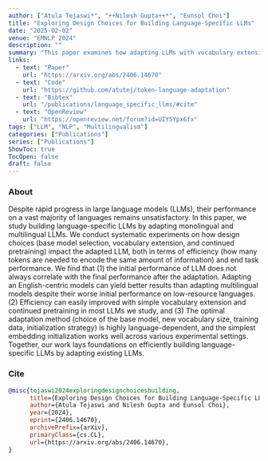 ```yaml
---
author: ["Atula Tejaswi*", "++Nilesh Gupta++*", "Eunsol Choi"]
title: "Exploring Design Choices for Building Language-Specific LLMs"
date: "2025-02-02"
venue: "EMNLP 2024"
description: ""
summary: "This paper examines how adapting LLMs with vocabulary extension and pretraining improves efficiency and performance across languages"
links:
  - text: "Paper"
    url: "https://arxiv.org/abs/2406.14670"
  - text: "Code"
    url: "https://github.com/atutej/token-language-adaptation"
  - text: "Bibtex"
    url: "/publications/language_specific_llms/#cite"
  - text: "OpenReview"
    url: "https://openreview.net/forum?id=UIY5Ypx6fx"
tags: ["LLM", "NLP", "Multilingualism"]
categories: ["Publications"]
series: ["Publications"]
ShowToc: true   
TocOpen: false
draft: false
---
```


### About

Despite rapid progress in large language models (LLMs), their performance on a vast majority of languages remains unsatisfactory. In this paper, we study building language-specific LLMs by adapting monolingual and multilingual LLMs. We conduct systematic experiments on how design choices (base model selection, vocabulary extension, and continued pretraining) impact the adapted LLM, both in terms of efficiency (how many tokens are needed to encode the same amount of information) and end task performance. We find that (1) the initial performance of LLM does not always correlate with the final performance after the adaptation. Adapting an English-centric models can yield better results than adapting multilingual models despite their worse initial performance on low-resource languages. (2) Efficiency can easily improved with simple vocabulary extension and continued pretraining in most LLMs we study, and (3) The optimal adaptation method (choice of the base model, new vocabulary size, training data, initialization strategy) is highly language-dependent, and the simplest embedding initialization works well across various experimental settings. Together, our work lays foundations on efficiently building language-specific LLMs by adapting existing LLMs.

### Cite
```bib
@misc{tejaswi2024exploringdesignchoicesbuilding,
      title={Exploring Design Choices for Building Language-Specific LLMs}, 
      author={Atula Tejaswi and Nilesh Gupta and Eunsol Choi},
      year={2024},
      eprint={2406.14670},
      archivePrefix={arXiv},
      primaryClass={cs.CL},
      url={https://arxiv.org/abs/2406.14670}, 
}
```